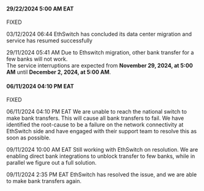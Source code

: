 #### 29/22/2024 5:00 AM EAT

FIXED

03/12/2024 06:44 EthSwitch has concluded its data center migration and service has resumed successfully

29/11/2024 05:41 AM Due to Ethswitch migration, other bank transfer for a few banks will not work.<br />
The service interruptions are expected from **November 29, 2024, at 5:00 AM** until **December 2, 2024, at 5:00 AM**.


#### 06/11/2024 04:10 PM EAT

FIXED

06/11/2024 04:10 PM EAT We are unable to reach the national switch to make bank transfers. This will cause all bank transfers to fail. We have identified the root-cause to be a failure on the network connectivity at EthSwitch side and have engaged with their support team to resolve this as soon as possible.

09/11/2024 10:00 AM EAT Still working with EthSwitch on resolution. We are enabling direct bank integrations to unblock transfer to few banks, while in parallel we figure out a full solution.

09/11/2024 2:35 PM EAT EthSwitch has resolved the issue, and we are able to make bank transfers again.

